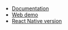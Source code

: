 
- [Documentation](http://projectseptemberinc.gitbooks.io/gl-react-dom/content/)
- [Web demo](http://projectseptemberinc.github.io/gl-react-dom/Examples/Simple/)
- [React Native version](https://github.com/ProjectSeptemberInc/gl-react-native/tree/master/example/src/Simple)
